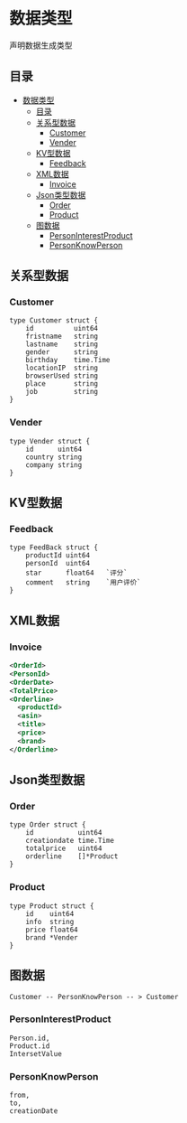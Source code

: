 # 数据类型

声明数据生成类型

## 目录

- [数据类型](#数据类型)
	- [目录](#目录)
	- [关系型数据](#关系型数据)
		- [Customer](#customer)
		- [Vender](#vender)
	- [KV型数据](#kv型数据)
		- [Feedback](#feedback)
	- [XML数据](#xml数据)
		- [Invoice](#invoice)
	- [Json类型数据](#json类型数据)
		- [Order](#order)
		- [Product](#product)
	- [图数据](#图数据)
		- [PersonInterestProduct](#personinterestproduct)
		- [PersonKnowPerson](#personknowperson)

## 关系型数据

### Customer

```golang
type Customer struct {
	id          uint64
	fristname   string
	lastname    string
	gender      string
	birthday    time.Time
	locationIP  string
	browserUsed string
	place       string
	job         string
}
```

### Vender

```golang
type Vender struct {
	id      uint64
	country string
	company string
}
```

## KV型数据

### Feedback

```golang
type FeedBack struct {
	productId uint64
	personId  uint64
	star      float64 	`评分`
	comment   string	`用户评价`
}
```

## XML数据

### Invoice 

```xml
<OrderId>
<PersonId>
<OrderDate>
<TotalPrice>
<Orderline>
  <productId>
  <asin>
  <title>
  <price>
  <brand>
</Orderline>
```
## Json类型数据

### Order

```golang
type Order struct {
	id           uint64
	creationdate time.Time
	totalprice   uint64
	orderline    []*Product
}
```

### Product 

```golang
type Product struct {
	id    uint64
	info  string
	price float64
	brand *Vender
}
```

## 图数据

```
Customer -- PersonKnowPerson -- > Customer
```

### PersonInterestProduct

```
Person.id,
Product.id
IntersetValue
```

### PersonKnowPerson

```
from,
to,
creationDate
```